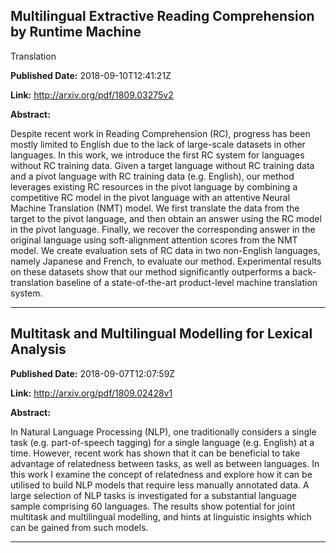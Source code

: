 ## Multilingual Extractive Reading Comprehension by Runtime Machine
  Translation

**Published Date:** 2018-09-10T12:41:21Z

**Link:** http://arxiv.org/pdf/1809.03275v2

**Abstract:**

  Despite recent work in Reading Comprehension (RC), progress has been mostly
limited to English due to the lack of large-scale datasets in other languages.
In this work, we introduce the first RC system for languages without RC
training data. Given a target language without RC training data and a pivot
language with RC training data (e.g. English), our method leverages existing RC
resources in the pivot language by combining a competitive RC model in the
pivot language with an attentive Neural Machine Translation (NMT) model. We
first translate the data from the target to the pivot language, and then obtain
an answer using the RC model in the pivot language. Finally, we recover the
corresponding answer in the original language using soft-alignment attention
scores from the NMT model. We create evaluation sets of RC data in two
non-English languages, namely Japanese and French, to evaluate our method.
Experimental results on these datasets show that our method significantly
outperforms a back-translation baseline of a state-of-the-art product-level
machine translation system.


---

## Multitask and Multilingual Modelling for Lexical Analysis

**Published Date:** 2018-09-07T12:07:59Z

**Link:** http://arxiv.org/pdf/1809.02428v1

**Abstract:**

  In Natural Language Processing (NLP), one traditionally considers a single
task (e.g. part-of-speech tagging) for a single language (e.g. English) at a
time. However, recent work has shown that it can be beneficial to take
advantage of relatedness between tasks, as well as between languages. In this
work I examine the concept of relatedness and explore how it can be utilised to
build NLP models that require less manually annotated data. A large selection
of NLP tasks is investigated for a substantial language sample comprising 60
languages. The results show potential for joint multitask and multilingual
modelling, and hints at linguistic insights which can be gained from such
models.


---

